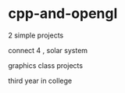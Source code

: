 # cpp-and-opengl



2 simple projects 



connect 4 , solar system




graphics class projects





third year in college

